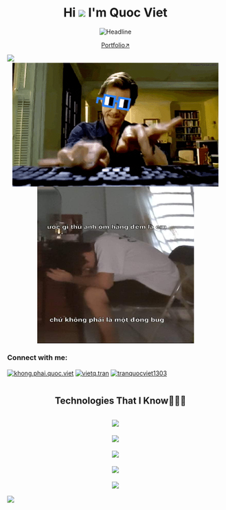 <h1 align="center">Hi <img src="https://media.giphy.com/media/hvRJCLFzcasrR4ia7z/giphy.gif" width="35"> I'm Quoc Viet</h1>
 
<div align=center>
        <img src="https://readme-typing-svg.herokuapp.com?color=%236FDA44&size=32&center=true&vCenter=true&width=600&height=50&lines=Web+Developer" alt="Headline" />
    </div>  
<p align="center"><a href="https://vietqtran.id.vn">Portfolio↗️</a></p>

<img src="https://user-images.githubusercontent.com/73097560/115834477-dbab4500-a447-11eb-908a-139a6edaec5c.gif">

  
  <div width="100%" align="center">
    <img alt="code"   align="center" src="https://github.com/vietqtran/vietqtran/blob/main/giphy.gif" >
  </div>
  <div width="100%" align="center">
    <img class="banner" alt="code" align="center" width="365px" height="365px" src="banner2.png">
  </div>

<h3 align="left">Connect with me:</h3>
<p align="left">
<a href="https://fb.com/khong.phai.quoc.viet" target="blank"><img align="center" src="https://raw.githubusercontent.com/rahuldkjain/github-profile-readme-generator/master/src/images/icons/Social/facebook.svg" alt="khong.phai.quoc.viet" height="30" width="40" /></a>
<a href="https://instagram.com/vietq.tran" target="blank"><img align="center" src="https://raw.githubusercontent.com/rahuldkjain/github-profile-readme-generator/master/src/images/icons/Social/instagram.svg" alt="vietq.tran" height="30" width="40" /></a>
<a href="https://www.hackerrank.com/tranquocviet1303" target="blank"><img align="center" src="https://raw.githubusercontent.com/rahuldkjain/github-profile-readme-generator/master/src/images/icons/Social/hackerrank.svg" alt="tranquocviet1303" height="30" width="40" /></a>
</p>


<!--h1 without bottom border-->
<div id="user-content-toc">
  <ul align="center">
    <summary><h2 style="display: inline-block">Technologies That I Know👨🏻‍💻</h2></summary>
  </ul>
</div>
<!--tech stack icons-->
<p align="center">
  <a href="https://skillicons.dev">
    <img src="https://skillicons.dev/icons?i=css,html,js" />
    </br>
    </br>
    <img src="https://skillicons.dev/icons?i=bootstrap,materialui,tailwind" />
    </br>
    </br>
    <img src="https://skillicons.dev/icons?i=nextjs,react,redux" />
    </br>
    </br>
    <img src="https://skillicons.dev/icons?i=cs,dotnet,java,mongodb,nodejs" />
    </br>
    </br>
    <img src="https://skillicons.dev/icons?i=git,instagram,figma,firebase,mongodb,github,postgres,postman,vscode&perline=14" />
  </a>
</p>

<img src="https://user-images.githubusercontent.com/73097560/115834477-dbab4500-a447-11eb-908a-139a6edaec5c.gif">
